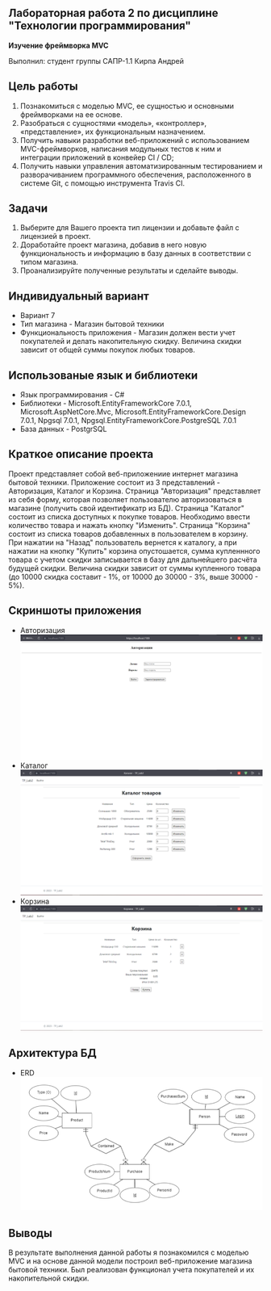 ## Лабораторная работа 2 по дисциплине "Технологии программирования"

**Изучение фреймворка MVC**

Выполнил: студент группы САПР-1.1 Кирпа Андрей

## Цель работы ##
1. Познакомиться c моделью MVC, ее сущностью и основными фреймворками на ее основе.
2. Разобраться с сущностями «модель», «контроллер», «представление», их функциональным назначением.
3. Получить навыки разработки веб-приложений с использованием MVC-фреймворков, написания модульных тестов к ним и интеграции приложений в конвейер CI / CD;
4. Получить навыки управления автоматизированным тестированием и разворачиванием программного обеспечения, расположенного в системе Git, с помощью инструмента Travis CI.

## Задачи ##
1. Выберите для Вашего проекта тип лицензии и добавьте файл с лицензией в проект.
2. Доработайте проект магазина, добавив в него новую функциональность и информацию в базу данных в соответствии с типом магазина. 
3. Проанализируйте полученные результаты и сделайте выводы.

## Индивидуальный вариант ##

* Вариант 7
* Тип магазина - Магазин бытовой техники
* Функциональность приложения - Магазин должен вести учет покупателей и делать накопительную скидку. Величина скидки зависит от общей суммы покупок любых товаров.

## Использованые язык и библиотеки ##
* Язык программирования - С#
* Библиотеки - Microsoft.EntityFrameworkCore 7.0.1, Microsoft.AspNetCore.Mvc, Microsoft.EntityFrameworkCore.Design 7.0.1, Npgsql 7.0.1, Npgsql.EntityFrameworkCore.PostgreSQL 7.0.1
* База данных - PostgrSQL

## Краткое описание проекта ##
Проект представляет собой веб-приложениие интернет магазина бытовой техники. Приложение состоит из 3 представлений - Авторизация, Каталог и Корзина. Страница "Авторизация" представляет из себя форму, которая позволяет пользователю авторизоваться в магазине (получить свой идентификатр из БД). Страница "Каталог" состоит из списка доступных к покупке товаров. Необходимо ввести количество товара и нажать кнопку "Изменить". Страница "Корзина" состоит из списка товаров добавленных в пользователем в корзину. При нажатии на "Назад" пользователь вернется к каталогу, а при нажатии на кнопку "Купить" корзина опустошается, сумма купленнного товара с учетом скидки записывается в базу для дальнейшего расчёта будущей скидки. Величина скидки зависит от суммы купленного товара (до 10000 скидка составит - 1%, от 10000 до 30000 - 3%, выше 30000 - 5%).

## Скриншоты приложения
* Авторизация
![Авторизация](https://github.com/IIPuBeT-AHgpeu/TP_Lab2/blob/master/src/auth.png)
* Каталог
![Каталог](https://github.com/IIPuBeT-AHgpeu/TP_Lab2/blob/master/src/catalog.png)
* Корзина
![Корзина](https://github.com/IIPuBeT-AHgpeu/TP_Lab2/blob/master/src/cart.png)

## Архитектура БД
* ERD
![erd](https://github.com/IIPuBeT-AHgpeu/TP_Lab2/blob/master/src/erd.png)

## Выводы ##
В результате выполнения данной работы я познакомился с моделью MVC и на основе данной модели построил веб-приложение магазина бытовой техники. Был реализован функционал учета покупателей и их накопительной скидки.
